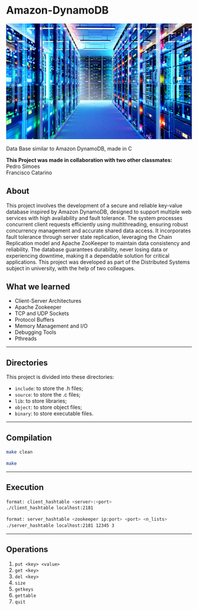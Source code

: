 # Amazon-DynamoDB

![Project IMG](DB.png)

Data Base similar to Amazon DynamoDB, made in C

**This Project was made in collaboration with two other classmates:**<br>
Pedro Simoes <br>
Francisco Catarino <br>

## About
This project involves the development of a secure and reliable key-value database inspired by Amazon DynamoDB, designed to support multiple web services with high availability and fault tolerance. The system processes concurrent client requests efficiently using multithreading, ensuring robust concurrency management and accurate shared data access. It incorporates fault tolerance through server state replication, leveraging the Chain Replication model and Apache ZooKeeper to maintain data consistency and reliability. The database guarantees durability, never losing data or experiencing downtime, making it a dependable solution for critical applications.
This project was developed as part of the Distributed Systems subject in university, with the help of two colleagues.

## What we learned
  - Client-Server Architectures
  - Apache Zookeeper
  - TCP and UDP Sockets
  - Protocol Buffers
  - Memory Management and I/O
  - Debugging Tools
  - Pthreads

---
## Directories
This project is divided into these directories:
- ```include```: to store the .h files;
- ```source```: to store the .c files;
- ```lib```: to store libraries;
- ```object```: to store object files;
- ```binary```: to store executable files.

---
## Compilation
```bash
make clean
```
```bash
make
```

---
## Execution

```bash
format: client_hashtable <server>:<port>
./client_hashtable localhost:2181
```

```bash
format: server_hashtable <zookeeper ip:port> <port> <n_lists>
./server_hashtable localhost:2181 12345 3
```

---
## Operations
1. ```put <key> <value>```
2. ```get <key>```
3. ```del <key>```
4. ```size```
5. ```getkeys```
6. ```gettable```
7. ```quit```

